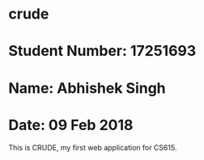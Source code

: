 # crude
# Student Number: 17251693
# Name: Abhishek Singh
# Date: 09 Feb 2018
This is CRUDE, my first web application for CS615.